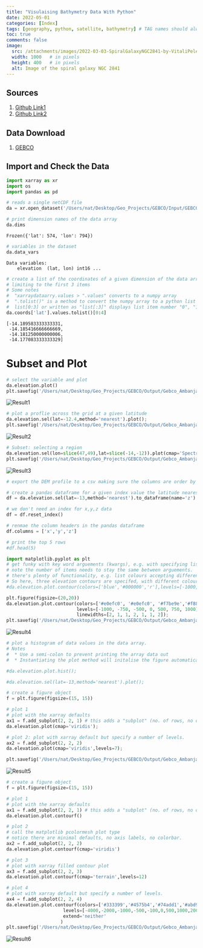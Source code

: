 ```yaml
---
title: "Visulaising Bathymetry Data With Python"
date: 2022-05-01
categories: [Index]
tags: [geography, python, satellite, bathymetry] # TAG names should always be lowercase
toc: true
comments: false
image:
  src: /attachments/images/2022-03-03-SpiralGalaxyNGC2841-by-VitaliPelenjow.jpeg
  width: 1000   # in pixels
  height: 400   # in pixels
  alt: Image of the spiral galaxy NGC 2841 
---
```

## Sources
1. [Github Link1](https://lijodxl.github.io/OceanographyWithPython/L4-working_with_netCDF.html)
2. [Github Link2](https://github.com/samfranklin/gebco/blob/master/gebco-read-viz.ipynb)

## Data Download
1. [GEBCO](https://download.gebco.net)


## Import and Check the Data

```python
import xarray as xr
import os
import pandas as pd
```

```python
# reads a single netCDF file
da = xr.open_dataset('/Users/nat/Desktop/Geo_Projects/GEBCO/Input/GEBCO_Northwest Madagascar/gebco_2021_n-11.800086853778835_s-14.190019295022976_w45.94407106576158_e49.25297672806889.nc')
```

```python
# print dimension names of the data array
da.dims
```
    Frozen({'lat': 574, 'lon': 794})

```python
# variables in the dataset
da.data_vars
```

    Data variables:
        elevation  (lat, lon) int16 ...

```python
# create a list of the coordinates of a given dimension of the data array as a python list
# limiting to the first 3 items
# Some notes
#  "xarraydataarry.values > ".values" converts to a numpy array
#  ".tolist()" is a method to convert the numpy array to a python list
#  list[0:3] or written as "list[:3]" displays list item number "0", "1", "2", "3".
da.coords['lat'].values.tolist()[0:4]
```

    [-14.189583333333331,
     -14.185416666666669,
     -14.181250000000006,
     -14.177083333333329]

# Subset and Plot
```python
# select the variable and plot
da.elevation.plot()
plt.savefig('/Users/nat/Desktop/Geo_Projects/GEBCO/Output/Gebco_Ambanja1.jpg')

```

![Result1](/attachments/images/2022-05-01-GEBCO1.jpg)

```python
# plot a proflie across the grid at a given latitude
da.elevation.sel(lat=-12.4,method='nearest').plot();
plt.savefig('/Users/nat/Desktop/Geo_Projects/GEBCO/Output/Gebco_Ambanja2.jpg')
```

![Result2](/attachments/images/2022-05-01-GEBCO2.jpg)

```python
# Subset: selecting a region
da.elevation.sel(lon=slice(47,49),lat=slice(-14,-12)).plot(cmap='Spectral_r')
plt.savefig('/Users/nat/Desktop/Geo_Projects/GEBCO/Output/Gebco_Ambanja3.jpg')
```

![Result3](/attachments/images/2022-05-01-GEBCO3.jpg)

```python
# export the DEM profile to a csv making sure the columns are order by lon,lat,depth ie x,y,z

# create a pandas dataframe for a given index value the latitude nearest -13 degrees)
df = da.elevation.sel(lat=-13,method='nearest').to_dataframe(name='z')

# we don't need an index for x,y,z data
df = df.reset_index()

# renmae the column headers in the pandas dataframe
df.columns = ['x','y','z']

# print the top 5 rows
#df.head(5)
```

```python
import matplotlib.pyplot as plt
# get funky with key word arguements (kwargs), e.g. with specifying lists of arguements
# note the number of items needs to stay the same between arguements.
# there's plenty of functionality, e.g. list colours accepting different types of input
# So here, three elevation contours are specifed, with different colours applied, and different line weights
#da.elevation.plot.contour(colors=['blue','#000000','r'],levels=[-1000,0,500],linewidths=[0.2,1,0.2]);

plt.figure(figsize=(20,20))
da.elevation.plot.contour(colors=['#e0efc0', '#e0efc0', '#f7be9e','#f88989', '#a7a5a5', '#b5ece0', '#b5ece0'],
                          levels=[-1000, -750, -500, 0, 500, 750, 1000],
                          linewidths=[2, 1, 1, 2, 1, 1, 2]);
plt.savefig('/Users/nat/Desktop/Geo_Projects/GEBCO/Output/Gebco_Ambanja4.jpg')

```

![Result4](/attachments/images/2022-05-01-GEBCO4.jpg)

```python
# plot a histogram of data values in the data array.
# Notes
#  * Use a semi-colon to prevent printing the array data out
#  * Instantiating the plot method will initalise the figure automatically

#da.elevation.plot.hist();

#da.elevation.sel(lat=-13,method='nearest').plot();
```

```python
# create a figure object
f = plt.figure(figsize=(15, 15))

# plot 1
# plot with the xarray defaults
ax1 = f.add_subplot(2, 2, 1) # this adds a "subplot" (no. of rows, no of cols, index number)
da.elevation.plot(cmap='viridis');

# plot 2: plot with xarray default but specify a number of levels. 
ax2 = f.add_subplot(2, 2, 2)
da.elevation.plot(cmap='viridis',levels=7);

plt.savefig('/Users/nat/Desktop/Geo_Projects/GEBCO/Output/Gebco_Ambanja5.jpg')

```
![Result5](/attachments/images/2022-05-01-GEBCO5.jpg)

```python
# create a figure object
f = plt.figure(figsize=(15, 15))

# plot 1
# plot with the xarray defaults
ax1 = f.add_subplot(2, 2, 1) # this adds a "subplot" (no. of rows, no of cols, index number)
da.elevation.plot.contourf()

# plot 2
# call the matplotlib pcolormesh plot type
# notice there are minimal defaults, no axis labels, no colorbar.
ax2 = f.add_subplot(2, 2, 2)
da.elevation.plot.contourf(cmap='viridis')

# plot 3
# plot with xarray filled contour plot
ax3 = f.add_subplot(2, 2, 3)
da.elevation.plot.contourf(cmap='terrain',levels=12)

# plot 4
# plot with xarray default but specify a number of levels. 
ax4 = f.add_subplot(2, 2, 4)
da.elevation.plot.contourf(colors=['#333399','#4575b4','#74add1','#abd9e9','#e0f3f8','#c5f38d','#e2da89','#aa926b','#ffffff'],
                     levels=[-4000,-2000,-1000,-500,-100,0,500,1000,2000],
                     extend='neither'
                    )
plt.savefig('/Users/nat/Desktop/Geo_Projects/GEBCO/Output/Gebco_Ambanja6.jpg')

```

![Result6](/attachments/images/2022-05-01-GEBCO6.jpg)
  

